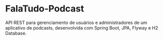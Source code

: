 # FalaTudo-Podcast
API REST para gerenciamento de usuários e administradores de um aplicativo de podcasts, desenvolvida com Spring Boot, JPA, Flyway e H2 Database.
